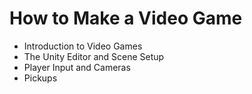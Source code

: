 # How to Make a Video Game
- Introduction to Video Games 
- The Unity Editor and Scene Setup 
- Player Input and Cameras 
- Pickups 
